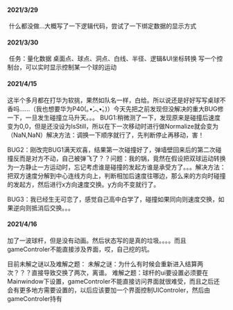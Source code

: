 #### 2021/3/29

​	什么都没做...大概写了一下逻辑代码，尝试了一下绑定数据的显示方式

#### 2021/3/30

​	任务：量化数据 桌面点、球点、洞点、白线、半径、逻辑&UI坐标转换
写一个控制台，可以实时显示控制某一个球的运动

#### 2021/4/15

​	这半个多月都在打华为软挑，果然如队名一样，白给。所以说还是好好写写桌球不香吗......（我也想要华为P40(｡•́︿•̀｡)）
​	今天先把之前发现但没解决的重大BUG修一下，一旦发生碰撞立马升天。。。
​	BUG1:稍微测了一下，发现原来是碰撞后速度变为0,0，但是还没设为IsStill，所以在下一次移动时进行做Normalize就会变为（NaN,NaN）
​	解决方法：调换一下顺序就行了，先判断停止再移动，害！

​	BUG2：刚改完BUG1满天欢喜，结果第一次碰撞好了，弹墙壁回来后的第二次碰撞反而是对方不动，自己被弹飞了？？
​	问题：我的锅，竟然在假设把双球运动转换为一方静止一方运动时，忘记考虑谁是碰撞的发起方谁是承受方了。。。
​	解决方法：把双方速度分解到中心连线方向上，判断相加后速度往哪边，那么来的方向时碰撞的发起方，然后进行x方向速度交换。y方向不变就行了。

​	BUG3：我已经生无可恋了，感觉自己高中白学了，碰撞如果同向则速度交换，如果逆向则抵消后交换。。。

#### 2021/4/16

加了一波球杆，但是没有动画。然后状态写的是真的垃圾。。。。而且gameControler不能直接涉及界面，哎，自己挖的坑。

目前未解之谜以及难解之题：
未解之谜：为什么有时候会重新进入结算两次？？？直接导致交换了两次，离谱。
难解之题：球杆的ui要设置必须要在Mainwindow下设置，gameControler不能直接访问界面就很难受，而且之后还会有更多地方需要设置的，以后应该要加一个界面控制UIControler，然后由gameControler持有